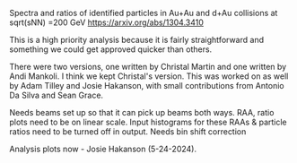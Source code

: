 Spectra and ratios of identified particles in Au+Au and d+Au collisions at sqrt(sNN) =200 GeV
https://arxiv.org/abs/1304.3410

This is a high priority analysis because it is fairly straightforward and something we could get approved quicker than others.

There were two versions, one written by Christal Martin and one written by Andi Mankoli.  I think we kept Christal's version.  This was worked on as well by Adam Tilley and Josie Hakanson, with small contributions from Antonio Da Silva and Sean Grace.

Needs beams set up so that it can pick up beams both ways.
RAA, ratio plots need to be on linear scale.  Input histograms for these RAAs & particle ratios need to be turned off in output.
Needs bin shift correction

Analysis plots now - Josie Hakanson (5-24-2024).

